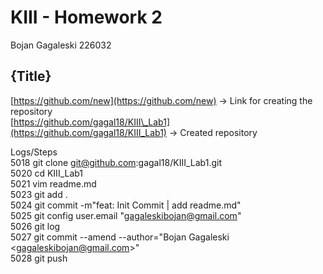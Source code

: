 # KIII \- Homework 2

Bojan Gagaleski 226032


## {Title}

[https://github.com/new](https://github.com/new) \-\> Link for creating the repository  
[https://github.com/gagal18/KIII\_Lab1](https://github.com/gagal18/KIII_Lab1) \-\> Created repository

Logs/Steps  
 5018  git clone git@github.com:gagal18/KIII\_Lab1.git  
 5020  cd KIII\_Lab1  
 5021  vim readme.md  
 5023  git add .  
 5024  git commit \-m"feat: Init Commit | add readme.md"  
 5025  git config user.email "gagaleskibojan@gmail.com"  
 5026  git log  
 5027  git commit \--amend \--author="Bojan Gagaleski \<gagaleskibojan@gmail.com\>"  
 5028  git push

